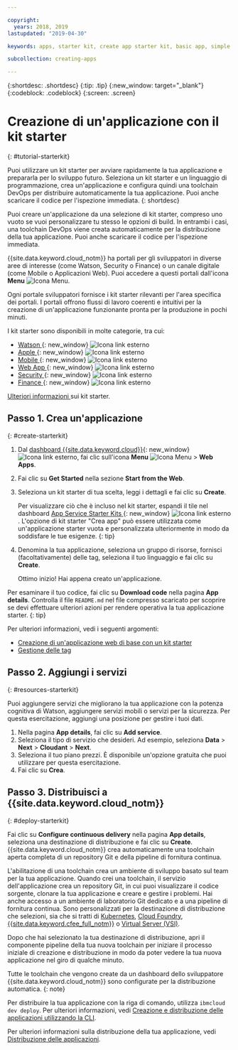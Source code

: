 ```yaml
---

copyright:
  years: 2018, 2019
lastupdated: "2019-04-30"

keywords: apps, starter kit, create app starter kit, basic app, simple app

subcollection: creating-apps

---
```


{:shortdesc: .shortdesc}
{:tip: .tip}
{:new_window: target="_blank"}
{:codeblock: .codeblock}
{:screen: .screen}

# Creazione di un'applicazione con il kit starter
{: #tutorial-starterkit}

Puoi utilizzare un kit starter per avviare rapidamente la tua applicazione e prepararla per lo sviluppo futuro. Seleziona un kit starter e un linguaggio di programmazione, crea un'applicazione e configura quindi una toolchain DevOps per distribuire automaticamente la tua applicazione. Puoi anche scaricare il codice per l'ispezione immediata.
{: shortdesc}

Puoi creare un'applicazione da una selezione di kit starter, compreso uno vuoto se vuoi personalizzare tu stesso le opzioni di build. In entrambi i casi, una toolchain DevOps viene creata automaticamente per la distribuzione della tua applicazione. Puoi anche scaricare il codice per l'ispezione immediata.

{{site.data.keyword.cloud_notm}} ha portali per gli sviluppatori in diverse aree di interesse (come Watson, Security o Finance) o un canale digitale (come Mobile o Applicazioni Web). Puoi accedere a questi portali dall'icona **Menu** ![Icona Menu](../../icons/icon_hamburger.svg).

Ogni portale sviluppatori fornisce i kit starter rilevanti per l'area specifica dei portali. I portali offrono flussi di lavoro coerenti e intuitivi per la creazione di un'applicazione funzionante pronta per la produzione in pochi minuti.

I kit starter sono disponibili in molte categorie, tra cui:
* [Watson ](https://{DomainName}/developer/watson/dashboard){: new_window} ![Icona link esterno](../../icons/launch-glyph.svg "Icona link esterno")
* [Apple ](https://{DomainName}/developer/appledevelopment/dashboard){: new_window} ![Icona link esterno](../../icons/launch-glyph.svg "Icona link esterno")
* [Mobile ](https://{DomainName}/developer/mobile/dashboard){: new_window} ![Icona link esterno](../../icons/launch-glyph.svg "Icona link esterno")
* [Web App ](https://{DomainName}/developer/appservice/dashboard){: new_window} ![Icona link esterno](../../icons/launch-glyph.svg "Icona link esterno")
* [Security ](https://{DomainName}/developer/security/dashboard){: new_window} ![Icona link esterno](../../icons/launch-glyph.svg "Icona link esterno")
* [Finance ](https://{DomainName}/developer/finance/dashboard){: new_window} ![Icona link esterno](../../icons/launch-glyph.svg "Icona link esterno")

[Ulteriori informazioni ](/docs/apps?topic=creating-apps-starter-kits) sui kit starter.

## Passo 1. Crea un'applicazione
{: #create-starterkit}

1. Dal [dashboard {{site.data.keyword.cloud}}](https://{DomainName}){: new_window} ![Icona link esterno](../../icons/launch-glyph.svg "Icona link esterno"), fai clic sull'icona **Menu** ![Icona Menu](../../icons/icon_hamburger.svg) > **Web Apps**.

2. Fai clic su **Get Started** nella sezione **Start from the Web**.

3. Seleziona un kit starter di tua scelta, leggi i dettagli e fai clic su **Create**.
    
    Per visualizzare ciò che è incluso nel kit starter, espandi il tile nel dashboard [App Service Starter Kits ](https://{DomainName}/developer/appservice/starter-kits){: new_window} ![Icona link esterno](../../icons/launch-glyph.svg "Icona link esterno"). L'opzione di kit starter "Crea app" può essere utilizzata come un'applicazione starter vuota e personalizzata ulteriormente in modo da soddisfare le tue esigenze.
    {: tip}

4. Denomina la tua applicazione, seleziona un gruppo di risorse, fornisci (facoltativamente) delle tag, seleziona il tuo linguaggio e fai clic su **Create**.
    
    Ottimo inizio! Hai appena creato un'applicazione.

Per esaminare il tuo codice, fai clic su **Download code** nella pagina **App details**. Controlla il file `README.md` nel file compresso scaricato per scoprire se devi effettuare ulteriori azioni per rendere operativa la tua applicazione starter.
{: tip}

Per ulteriori informazioni, vedi i seguenti argomenti:
 * [Creazione di un'applicazione web di base con un kit starter](/docs/apps/tutorials?topic=creating-apps-tutorial-webapp)
 * [Gestione delle tag](/docs/resources?topic=resources-tag)

## Passo 2. Aggiungi i servizi
{: #resources-starterkit}

Puoi aggiungere servizi che migliorano la tua applicazione con la potenza cognitiva di Watson, aggiungere servizi mobili o servizi per la sicurezza. Per questa esercitazione, aggiungi una posizione per gestire i tuoi dati.

1. Nella pagina **App details**, fai clic su **Add service**.
2. Seleziona il tipo di servizio che desideri. Ad esempio, seleziona **Data** > **Next** > **Cloudant** > **Next**.
3. Seleziona il tuo piano prezzi. È disponibile un'opzione gratuita che puoi utilizzare per questa esercitazione.
4. Fai clic su **Crea**.

## Passo 3. Distribuisci a {{site.data.keyword.cloud_notm}}
{: #deploy-starterkit}

Fai clic su **Configure continuous delivery** nella pagina **App details**, seleziona una destinazione di distribuzione e fai clic su **Create**. {{site.data.keyword.cloud_notm}} crea automaticamente una toolchain aperta completa di un repository Git e della pipeline di fornitura continua.

L'abilitazione di una toolchain crea un ambiente di sviluppo basato sul team per la tua applicazione. Quando crei una toolchain, il servizio dell'applicazione crea un repository Git, in cui puoi visualizzare il codice sorgente, clonare la tua applicazione e creare e gestire i problemi. Hai anche accesso a un ambiente di laboratorio Git dedicato e a una pipeline di fornitura continua. Sono personalizzati per la destinazione di distribuzione che selezioni, sia che si tratti di [Kubernetes](/docs/containers?topic=containers-getting-started), [Cloud Foundry](/docs/cloud-foundry-public?topic=cloud-foundry-public-about-cf), [{{site.data.keyword.cfee_full_notm}}](/docs/cloud-foundry?topic=cloud-foundry-about) o [Virtual Server (VSI)](/docs/vsi?topic=virtual-servers-getting-started-with-virtual-servers).

Dopo che hai selezionato la tua destinazione di distribuzione, apri il componente pipeline della tua nuova toolchain per iniziare il processo iniziale di creazione e distribuzione in modo da poter vedere la tua nuova applicazione nel giro di qualche minuto.

Tutte le toolchain che vengono create da un dashboard dello sviluppatore {{site.data.keyword.cloud_notm}} sono configurate per la distribuzione automatica.
{: note}

Per distribuire la tua applicazione con la riga di comando, utilizza `ibmcloud dev deploy`. Per ulteriori informazioni, vedi [Creazione e distribuzione delle applicazioni utilizzando la CLI](/docs/apps?topic=creating-apps-create-deploy-app-cli).

Per ulteriori informazioni sulla distribuzione della tua applicazione, vedi [Distribuzione delle applicazioni](/docs/apps?topic=creating-apps-deploying-apps).
